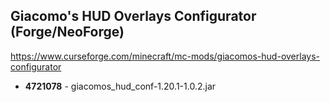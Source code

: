 ## Giacomo's HUD Overlays Configurator (Forge/NeoForge)
https://www.curseforge.com/minecraft/mc-mods/giacomos-hud-overlays-configurator

- **4721078** - giacomos_hud_conf-1.20.1-1.0.2.jar

